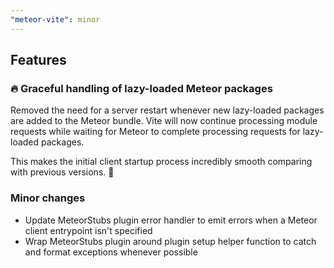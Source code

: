 ```yaml
---
"meteor-vite": minor
---
```


## Features
### 🔥 Graceful handling of lazy-loaded Meteor packages
Removed the need for a server restart whenever new lazy-loaded packages are added to the Meteor bundle. 
Vite will now continue processing module requests while waiting for Meteor to complete processing requests for
lazy-loaded packages.

This makes the initial client startup process incredibly smooth comparing with previous versions. 🥳

### Minor changes
- Update MeteorStubs plugin error handler to emit errors when a Meteor client entrypoint isn't specified
- Wrap MeteorStubs plugin around plugin setup helper function to catch and format exceptions whenever possible
